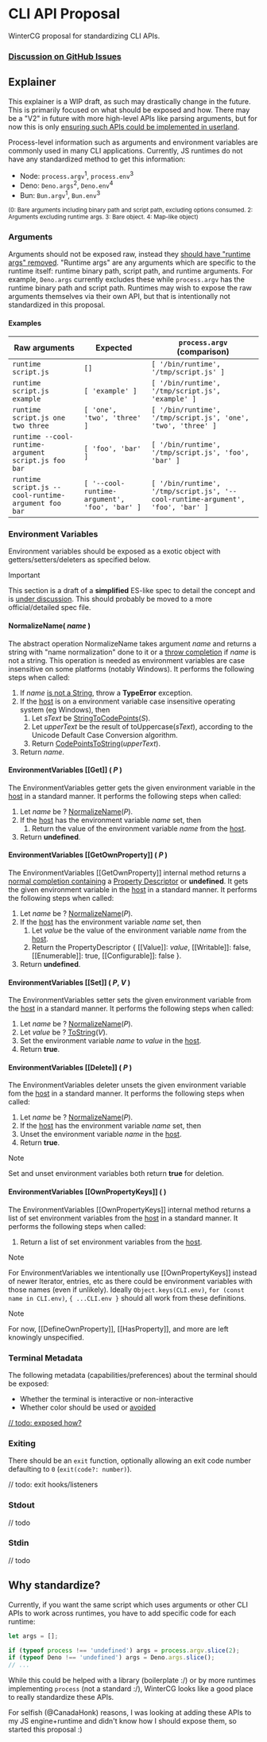# CLI API Proposal
WinterCG proposal for standardizing CLI APIs.

### [Discussion on GitHub Issues](https://github.com/CanadaHonk/proposal-cli-api/issues)

## Explainer

This explainer is a WIP draft, as such may drastically change in the future. This is primarily focused on what should be exposed and how. There may be a "V2" in future with more high-level APIs like parsing arguments, but for now this is only [ensuring such APIs could be implemented in userland](https://github.com/CanadaHonk/proposal-cli-api/issues/6).

Process-level information such as arguments and environment variables are commonly used in many CLI applications. Currently, JS runtimes do not have any standardized method to get this information:
- Node: `process.argv`<sup>1</sup>, `process.env`<sup>3</sup>
- Deno: `Deno.args`<sup>2</sup>, `Deno.env`<sup>4</sup>
- Bun: `Bun.argv`<sup>1</sup>, `Bun.env`<sup>3</sup>

<sup>(0: Bare arguments including binary path and script path, excluding options consumed. 2: Arguments excluding runtime args. 3: Bare object. 4: Map-like object)</sup>

### Arguments

Arguments should not be exposed raw, instead they [should have "runtime args" removed](https://github.com/CanadaHonk/proposal-cli-api/issues/3). "Runtime args" are any arguments which are specific to the runtime itself: runtime binary path, script path, and runtime arguments. For example, `Deno.args` currently excludes these while `process.argv` has the runtime binary path and script path. Runtimes may wish to expose the raw arguments themselves via their own API, but that is intentionally not standardized in this proposal.

#### Examples

| Raw arguments | Expected | `process.argv` (comparison) |
| ---- | -------- | -------------- |
| `runtime script.js` | `[]` | `[ '/bin/runtime', '/tmp/script.js' ]` |
| `runtime script.js example` | `[ 'example' ]` | `[ '/bin/runtime', '/tmp/script.js', 'example' ]` |
| `runtime script.js one two three` | `[ 'one', 'two', 'three' ]` | `[ '/bin/runtime', '/tmp/script.js', 'one', 'two', 'three' ]` |
| `runtime --cool-runtime-argument script.js foo bar` | `[ 'foo', 'bar' ]` | `[ '/bin/runtime', '/tmp/script.js', 'foo', 'bar' ]` |
| `runtime script.js --cool-runtime-argument foo bar` | `[ '--cool-runtime-argument', 'foo', 'bar' ]` | `[ '/bin/runtime', '/tmp/script.js', '--cool-runtime-argument', 'foo', 'bar' ]` |

### Environment Variables

Environment variables should be exposed as a exotic object with getters/setters/deleters as specified below.

> [!IMPORTANT]
> This section is a draft of a **simplified** ES-like spec to detail the concept and is [under discussion](https://github.com/CanadaHonk/proposal-cli-api/issues/3). This should probably be moved to a more official/detailed spec file.

#### NormalizeName( *name* )

The abstract operation NormalizeName takes argument *name* and returns a string with "name normalization" done to it or a [throw completion](https://tc39.es/ecma262/#sec-completion-record-specification-type) if *name* is not a string. This operation is needed as environment variables are case insensitive on some platforms (notably Windows). It performs the following steps when called:

1. If *name* [is not a String](https://tc39.es/ecma262/#sec-ecmascript-language-types-string-type), throw a **TypeError** exception.
1. If the [host](https://tc39.es/ecma262/#host) is on a environment variable case insensitive operating system (eg Windows), then
    1. Let *sText* be [StringToCodePoints](https://tc39.es/ecma262/#sec-stringtocodepoints)(*S*).
    1. Let *upperText* be the result of toUppercase(*sText*), according to the Unicode Default Case Conversion algorithm.
    1. Return [CodePointsToString](https://tc39.es/ecma262/#sec-codepointstostring)(*upperText*).
1. Return *name*.

#### EnvironmentVariables [[Get]] ( *P* )

The EnvironmentVariables getter gets the given environment variable in the [host](https://tc39.es/ecma262/#host) in a standard manner. It performs the following steps when called:

1. Let *name* be ? [NormalizeName](#normalizename-name-)(*P*).
1. If the [host](https://tc39.es/ecma262/#host) has the environment variable *name* set, then
    1. Return the value of the environment variable *name* from the [host](https://tc39.es/ecma262/#host).
1. Return **undefined**.

#### EnvironmentVariables [[GetOwnProperty]] ( *P* )

The EnvironmentVariables [[GetOwnProperty]] internal method returns a [normal completion containing](https://tc39.es/ecma262/#sec-completion-record-specification-type) a [Property Descriptor](https://tc39.es/ecma262/#sec-property-descriptor-specification-type) or **undefined**. It gets the given environment variable in the [host](https://tc39.es/ecma262/#host) in a standard manner. It performs the following steps when called:

1. Let *name* be ? [NormalizeName](#normalizename-name-)(*P*).
1. If the [host](https://tc39.es/ecma262/#host) has the environment variable *name* set, then
    1. Let *value* be the value of the environment variable *name* from the [host](https://tc39.es/ecma262/#host).
    1. Return the PropertyDescriptor { [[Value]]: *value*, [[Writable]]: false, [[Enumerable]]: true, [[Configurable]]: false }.
1. Return **undefined**.

#### EnvironmentVariables [[Set]] ( *P*, *V* )

The EnvironmentVariables setter sets the given environment variable from the [host](https://tc39.es/ecma262/#host) in a standard manner. It performs the following steps when called:

1. Let *name* be ? [NormalizeName](#normalizename-name-)(*P*).
1. Let *value* be ? [ToString](https://tc39.es/ecma262/#sec-tostring)(*V*).
1. Set the environment variable *name* to *value* in the [host](https://tc39.es/ecma262/#host).
1. Return **true**.

#### EnvironmentVariables [[Delete]] ( *P* )

The EnvironmentVariables deleter unsets the given environment variable fom the [host](https://tc39.es/ecma262/#host) in a standard manner. It performs the following steps when called:

1. Let *name* be ? [NormalizeName](#normalizename-name-)(*P*).
1. If the [host](https://tc39.es/ecma262/#host) has the environment variable *name* set, then
  1. Unset the environment variable *name* in the [host](https://tc39.es/ecma262/#host).
1. Return **true**.

> [!NOTE]
> Set and unset environment variables both return **true** for deletion.

#### EnvironmentVariables [[OwnPropertyKeys]] ( )

The EnvironmentVariables [[OwnPropertyKeys]] internal method returns a list of set environment variables from the [host](https://tc39.es/ecma262/#host) in a standard manner. It performs the following steps when called:

1. Return a list of set environment variables from the [host](https://tc39.es/ecma262/#host).

> [!NOTE]
> For EnvironmentVariables we intentionally use [[OwnPropertyKeys]] instead of newer Iterator, entries, etc as there could be environment variables with those names (even if unlikely). Ideally `Object.keys(CLI.env)`, `for (const name in CLI.env)`, `{ ...CLI.env }` should all work from these definitions.

> [!NOTE]
> For now, [[DefineOwnProperty]], [[HasProperty]], and more are left knowingly unspecified.


### Terminal Metadata

The following metadata (capabilities/preferences) about the terminal should be exposed:
- Whether the terminal is interactive or non-interactive
- Whether color should be used or [avoided](https://no-color.org/)

[// todo: exposed how?](https://github.com/CanadaHonk/proposal-cli-api/issues/9)

### Exiting

There should be an `exit` function, optionally allowing an exit code number defaulting to `0` (`exit(code?: number)`).

// todo: exit hooks/listeners

### Stdout

// todo

### Stdin

// todo

## Why standardize?

Currently, if you want the same script which uses arguments or other CLI APIs to work across runtimes, you have to add specific code for each runtime:

```js
let args = [];

if (typeof process !== 'undefined') args = process.argv.slice(2);
if (typeof Deno !== 'undefined') args = Deno.args.slice();
// ...
```

While this could be helped with a library (boilerplate :/) or by more runtimes implementing `process` (not a standard :/), WinterCG looks like a good place to really standardize these APIs.

For selfish (@CanadaHonk) reasons, I was looking at adding these APIs to my JS engine+runtime and didn't know how I should expose them, so started this proposal :)
